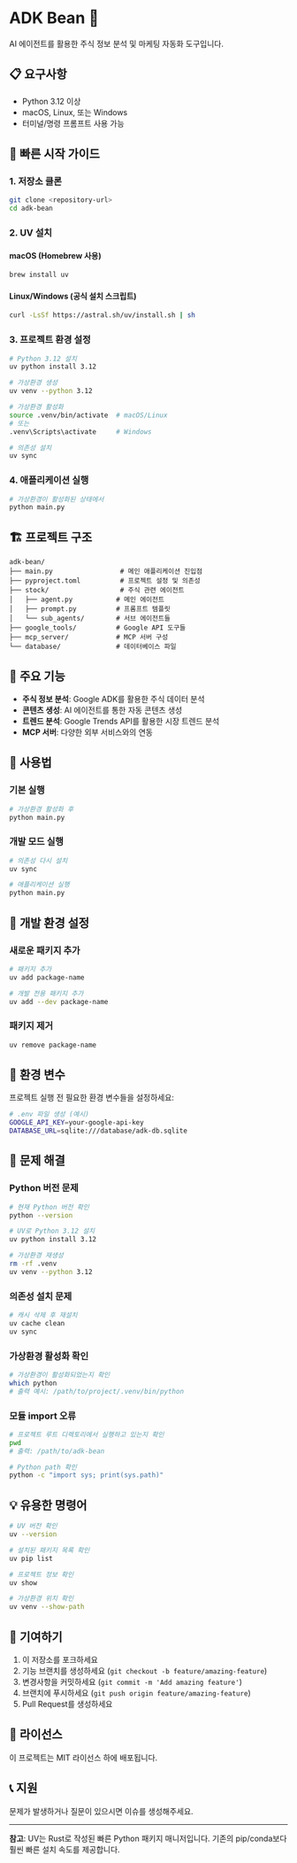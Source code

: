 # ADK Bean 🫘

AI 에이전트를 활용한 주식 정보 분석 및 마케팅 자동화 도구입니다.

## 📋 요구사항

- Python 3.12 이상
- macOS, Linux, 또는 Windows
- 터미널/명령 프롬프트 사용 가능

## 🚀 빠른 시작 가이드

### 1. 저장소 클론
```bash
git clone <repository-url>
cd adk-bean
```

### 2. UV 설치
#### macOS (Homebrew 사용)
```bash
brew install uv
```

#### Linux/Windows (공식 설치 스크립트)
```bash
curl -LsSf https://astral.sh/uv/install.sh | sh
```

### 3. 프로젝트 환경 설정
```bash
# Python 3.12 설치
uv python install 3.12

# 가상환경 생성
uv venv --python 3.12

# 가상환경 활성화
source .venv/bin/activate  # macOS/Linux
# 또는
.venv\Scripts\activate     # Windows

# 의존성 설치
uv sync
```

### 4. 애플리케이션 실행
```bash
# 가상환경이 활성화된 상태에서
python main.py
```

## 🏗️ 프로젝트 구조

```
adk-bean/
├── main.py                 # 메인 애플리케이션 진입점
├── pyproject.toml          # 프로젝트 설정 및 의존성
├── stock/                  # 주식 관련 에이전트
│   ├── agent.py           # 메인 에이전트
│   ├── prompt.py          # 프롬프트 템플릿
│   └── sub_agents/        # 서브 에이전트들
├── google_tools/          # Google API 도구들
├── mcp_server/            # MCP 서버 구성
└── database/              # 데이터베이스 파일
```

## 🔧 주요 기능

- **주식 정보 분석**: Google ADK를 활용한 주식 데이터 분석
- **콘텐츠 생성**: AI 에이전트를 통한 자동 콘텐츠 생성
- **트렌드 분석**: Google Trends API를 활용한 시장 트렌드 분석
- **MCP 서버**: 다양한 외부 서비스와의 연동

## 📖 사용법

### 기본 실행
```bash
# 가상환경 활성화 후
python main.py
```

### 개발 모드 실행
```bash
# 의존성 다시 설치
uv sync

# 애플리케이션 실행
python main.py
```

## 🔧 개발 환경 설정

### 새로운 패키지 추가
```bash
# 패키지 추가
uv add package-name

# 개발 전용 패키지 추가
uv add --dev package-name
```

### 패키지 제거
```bash
uv remove package-name
```

## 📝 환경 변수

프로젝트 실행 전 필요한 환경 변수들을 설정하세요:

```bash
# .env 파일 생성 (예시)
GOOGLE_API_KEY=your-google-api-key
DATABASE_URL=sqlite:///database/adk-db.sqlite
```

## 🐛 문제 해결

### Python 버전 문제
```bash
# 현재 Python 버전 확인
python --version

# UV로 Python 3.12 설치
uv python install 3.12

# 가상환경 재생성
rm -rf .venv
uv venv --python 3.12
```

### 의존성 설치 문제
```bash
# 캐시 삭제 후 재설치
uv cache clean
uv sync
```

### 가상환경 활성화 확인
```bash
# 가상환경이 활성화되었는지 확인
which python
# 출력 예시: /path/to/project/.venv/bin/python
```

### 모듈 import 오류
```bash
# 프로젝트 루트 디렉토리에서 실행하고 있는지 확인
pwd
# 출력: /path/to/adk-bean

# Python path 확인
python -c "import sys; print(sys.path)"
```

## 💡 유용한 명령어

```bash
# UV 버전 확인
uv --version

# 설치된 패키지 목록 확인
uv pip list

# 프로젝트 정보 확인
uv show

# 가상환경 위치 확인
uv venv --show-path
```

## 🤝 기여하기

1. 이 저장소를 포크하세요
2. 기능 브랜치를 생성하세요 (`git checkout -b feature/amazing-feature`)
3. 변경사항을 커밋하세요 (`git commit -m 'Add amazing feature'`)
4. 브랜치에 푸시하세요 (`git push origin feature/amazing-feature`)
5. Pull Request를 생성하세요

## 📜 라이선스

이 프로젝트는 MIT 라이선스 하에 배포됩니다.

## 📞 지원

문제가 발생하거나 질문이 있으시면 이슈를 생성해주세요.

---

**참고**: UV는 Rust로 작성된 빠른 Python 패키지 매니저입니다. 기존의 pip/conda보다 훨씬 빠른 설치 속도를 제공합니다.
